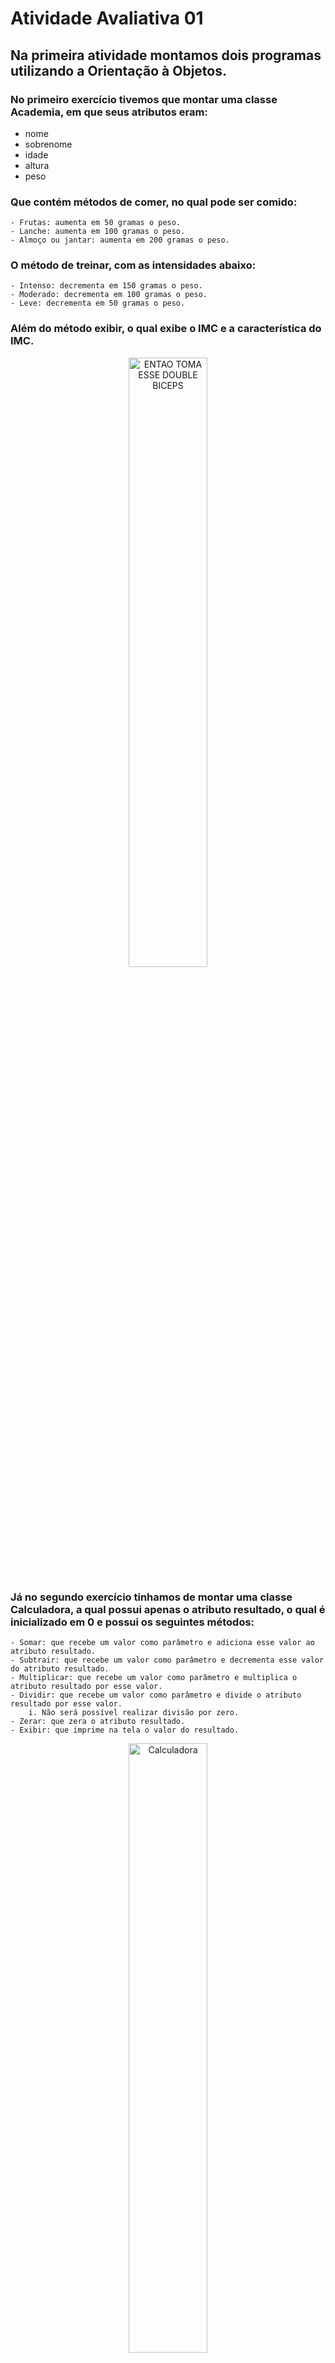# Atividade Avaliativa 01

## Na primeira atividade montamos dois programas utilizando a Orientação à Objetos.

### No primeiro exercício tivemos que montar uma classe Academia, em que seus atributos eram: 
- nome
- sobrenome 
- idade
- altura
- peso

### Que contém métodos de comer, no qual pode ser comido:
    - Frutas: aumenta em 50 gramas o peso.
    - Lanche: aumenta em 100 gramas o peso.
    - Almoço ou jantar: aumenta em 200 gramas o peso.
### O método de treinar, com as intensidades abaixo:
    - Intenso: decrementa em 150 gramas o peso.
    - Moderado: decrementa em 100 gramas o peso.
    - Leve: decrementa em 50 gramas o peso.
### Além do método exibir, o qual exibe o IMC e a característica do IMC.

<p align="center">
    <img src="https://c.tenor.com/ogcqOL-jVEwAAAAM/xandao-xand%C3%A3o.gif" alt="ENTAO TOMA ESSE DOUBLE BICEPS" width = "50%" height = "50%" center>
</p>

### Já no segundo exercício tinhamos de montar uma classe Calculadora, a qual possui apenas o atributo resultado, o qual é inicializado em 0 e possui os seguintes métodos:
    - Somar: que recebe um valor como parâmetro e adiciona esse valor ao atributo resultado. 
    - Subtrair: que recebe um valor como parâmetro e decrementa esse valor do atributo resultado.
    - Multiplicar: que recebe um valor como parâmetro e multiplica o atributo resultado por esse valor.
    - Dividir: que recebe um valor como parâmetro e divide o atributo resultado por esse valor. 
        i. Não será possível realizar divisão por zero. 
    - Zerar: que zera o atributo resultado. 
    - Exibir: que imprime na tela o valor do resultado.

<p align="center">
    <img src="https://infograficos-estaticos.s3.amazonaws.com/calculadora-novas-aliquotas-previdencia/images/calc-icon.gif" alt = "Calculadora" height = "50%" width = "50%">
</p>

